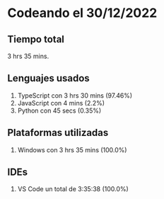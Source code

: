# Codeando el 30/12/2022

## Tiempo total
3 hrs 35 mins.

## Lenguajes usados
1. TypeScript con 3 hrs 30 mins (97.46%)
1. JavaScript con 4 mins (2.2%)
1. Python con 45 secs (0.35%)

## Plataformas utilizadas
1. Windows con 3 hrs 35 mins (100.0%)

## IDEs
1. VS Code un total de 3:35:38 (100.0%)
